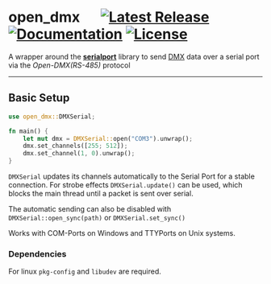 # open_dmx &emsp; [![Latest Release][crates-io-badge]][crates-io-url] [![Documentation][docs-rs-img]][docs-rs-url] [![License][license-badge]]()

[crates-io-badge]: https://img.shields.io/crates/v/open_dmx.svg?style=for-the-badge
[crates-io-url]: https://crates.io/crates/open_dmx
[docs-rs-img]: https://img.shields.io/docsrs/open_dmx?style=for-the-badge
[docs-rs-url]: https://docs.rs/open_dmx
[license-badge]: https://img.shields.io/crates/l/open_dmx.svg?style=for-the-badge

A wrapper around the [**serialport**](https://crates.io/crates/serialport) library to send [DMX](https://en.wikipedia.org/wiki/DMX512) data over a serial port via the *Open-DMX(RS-485)* protocol

---
## Basic Setup
```rust
use open_dmx::DMXSerial;

fn main() {
    let mut dmx = DMXSerial::open("COM3").unwrap();
    dmx.set_channels([255; 512]);
    dmx.set_channel(1, 0).unwrap();
}
```

`DMXSerial` updates its channels automatically to the Serial Port for a stable connection. For strobe effects `DMXSerial.update()` can be used, which blocks the main thread until a packet is sent over serial.

The automatic sending can also be disabled with `DMXSerial::open_sync(path)` or `DMXSerial.set_sync()` 

Works with COM-Ports on Windows and TTYPorts on Unix systems.

### Dependencies

For linux `pkg-config` and `libudev` are required.